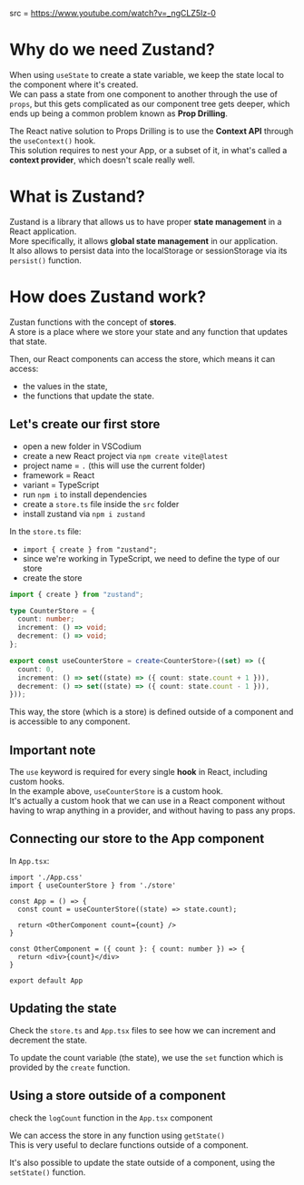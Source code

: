 src = https://www.youtube.com/watch?v=_ngCLZ5Iz-0

# Why do we need Zustand?

When using `useState` to create a state variable, we keep the state local to the component where it's created.  
We can pass a state from one component to another through the use of `props`, but this gets complicated
as our component tree gets deeper, which ends up being a common problem known as **Prop Drilling**.  

The React native solution to Props Drilling is to use the **Context API** through the `useContext()` hook.  
This solution requires to nest your App, or a subset of it, in what's called a **context provider**, which 
doesn't scale really well.  

# What is Zustand?

Zustand is a library that allows us to have proper **state management** in a React application.  
More specifically, it allows **global state management** in our application.  
It also allows to persist data into the localStorage or sessionStorage via its `persist()` function.  

# How does Zustand work?

Zustan functions with the concept of **stores**.  
A store is a place where we store your state and any function that updates that state.  

Then, our React components can access the store, which means it can access: 
- the values in the state,
- the functions that update the state.

## Let's create our first store

- open a new folder in VSCodium
- create a new React project via `npm create vite@latest`
- project name = `.` (this will use the current folder)
- framework = React
- variant = TypeScript
- run `npm i` to install dependencies
- create a `store.ts` file inside the `src` folder
- install zustand via `npm i zustand`

In the `store.ts` file:
- `import { create } from "zustand";`
- since we're working in TypeScript, we need to define the type of our store
- create the store

```ts
import { create } from "zustand";

type CounterStore = {
  count: number;
  increment: () => void;
  decrement: () => void;
};

export const useCounterStore = create<CounterStore>((set) => ({
  count: 0,
  increment: () => set((state) => ({ count: state.count + 1 })),
  decrement: () => set((state) => ({ count: state.count - 1 })),
}));
```

This way, the store (which is a store) is defined outside of a component and is accessible to any component.  

## Important note

The `use` keyword is required for every single **hook** in React, including custom hooks.  
In the example above, `useCounterStore` is a custom hook.  
It's actually a custom hook that we can use in a React component without having to wrap anything in a provider, 
and without having to pass any props.  

## Connecting our store to the App component

In `App.tsx`:
```tsx
import './App.css'
import { useCounterStore } from './store'

const App = () => {
  const count = useCounterStore((state) => state.count);

  return <OtherComponent count={count} />
}

const OtherComponent = ({ count }: { count: number }) => {
  return <div>{count}</div>
}

export default App
```

## Updating the state

Check the `store.ts` and `App.tsx` files to see how we can increment and decrement the state.  

To update the count variable (the state), we use the `set` function which is provided by the `create` function.  

## Using a store outside of a component

check the `logCount` function in the `App.tsx` component  

We can access the store in any function using `getState()`  
This is very useful to declare functions outside of a component.  

It's also possible to update the state outside of a component, using the `setState()` function.  


